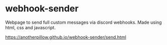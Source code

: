 # webhook-sender
Webpage to send full custom messages via discord webhooks. Made using html, css and javascript.

https://anotherpillow.github.io/webhook-sender/send.html